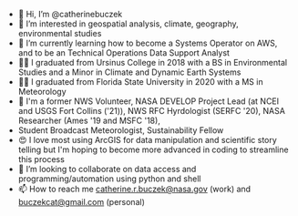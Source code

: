 - 👋 Hi, I’m @catherinebuczek
- 👀 I’m interested in geospatial analysis, climate, geography, environmental studies
- 🌱 I’m currently learning how to become a Systems Operator on AWS, and to be an Technical Operations Data Support Analyst
- 👩‍🏫 I graduated from Ursinus College in 2018 with a BS in Environmental Studies and a Minor in Climate and Dynamic Earth Systems
- 👩‍🏫 I graduated from Florida State University in 2020 with a MS in Meteorology
- 👀 I'm a former NWS Volunteer, NASA DEVELOP Project Lead (at NCEI and USGS Fort Collins ('21)), NWS RFC Hyrdologist (SERFC '20), NASA Researcher (Ames '19 and MSFC '18), 
- Student Broadcast Meteorologist, Sustainability Fellow
- 😍 I love most using ArcGIS for data manipulation and scientific story telling but I'm hoping to become more advanced in coding to streamline this process
- 💞️ I’m looking to collaborate on data access and programming/automation using python and shell
- 📫 How to reach me catherine.r.buczek@nasa.gov (work) and buczekcat@gmail.com (personal)

<!---
catherinebuczek/catherinebuczek is a ✨ special ✨ repository because its `README.md` (this file) appears on your GitHub profile.
You can click the Preview link to take a look at your changes.
--->

